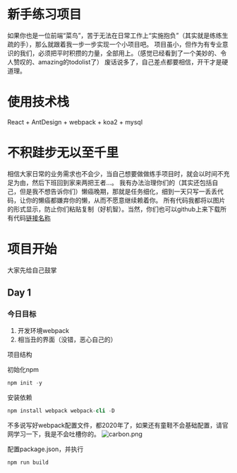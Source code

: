 # 新手练习项目
如果你也是一位前端“菜鸟”，苦于无法在日常工作上“实施抱负”（其实就是练练生疏的手），那么就跟着我一步一步实现一个小项目吧。
项目虽小，但作为有专业意识的我们，必须把平时积攒的力量，全部用上。（感觉已经看到了一个美妙的、令人赞叹的、amazing的todolist了）
废话说多了，自己差点都要相信，开干才是硬道理。

# 使用技术栈
React + AntDesign + webpack + koa2 + mysql

# 不积跬步无以至千里
相信大家日常的业务需求也不会少，当自己想要做做练手项目时，就会以时间不充足为由，然后下班回到家来两把王者...。
我有办法治理你们的（其实还包括自己，但是我不想告诉你们）懒癌晚期，那就是任务细化，细到一天只写一丢丢代码，让你的懒癌都嫌弃你的懒，从而不愿意继续赖着你。
所有代码我都将以图片的形式显示，防止你们粘贴复制（好机智）。当然，你们也可以github上来下载所有代码[链接名称](https://github.com/smilexiaoming/todolist#readme)

# 项目开始
大家先给自己鼓掌

## Day 1
### 今日目标
1. 开发环境webpack
2. 相当丑的界面（没错，恶心自己的）

项目结构

初始化npm
```s
npm init -y
```

安装依赖
```s
npm install webpack webpack-cli -D
```

不多说写好webpack配置文件，都2020年了，如果还有童鞋不会基础配置，请官网学习一下，我是不会吐槽你的。
![carbon.png](https://i.loli.net/2020/05/12/n5jrPI4FeSGmYtb.png)

配置package.json，并执行
```s
npm run build
```